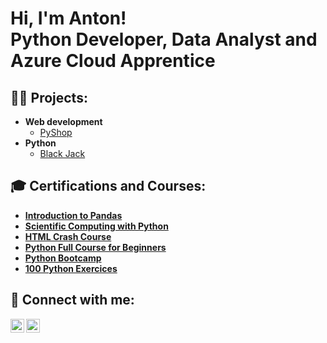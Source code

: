 <h1>Hi, I'm Anton! <br/><a>Python Developer</a>, <a>Data Analyst</a> and <a>Azure Cloud Apprentice</a></h1>

<h2>👨‍💻 Projects:</h2>

- <b>Web development</b>
  - [PyShop](https://github.com/balabolau/PyShop)
- <b>Python</b>
  - [Black Jack](https://github.com/balabolau/Milestone-2)

<h2>🎓 Certifications and Courses:</h2>

- <b>[Introduction to Pandas](https://www.kaggle.com/learn/pandas)</b>
- <b>[Scientific Computing with Python](https://www.freecodecamp.org/learn/scientific-computing-with-python/)</b>
- <b>[HTML Crash Course](https://www.youtube.com/watch?v=qz0aGYrrlhU)</b>
- <b>[Python Full Course for Beginners](https://www.youtube.com/watch?v=_uQrJ0TkZlc)</b>
- <b>[Python Bootcamp](https://www.udemy.com/course/complete-python-bootcamp/)</b>
- <b>[100 Python Exercices](https://www.udemy.com/course/python-video-workbook/)</b>

<h2> 🤳 Connect with me:</h2>

[<img align="left" alt="JoshMadakor | LinkedIn" width="22px" src="https://cdn.jsdelivr.net/npm/simple-icons@v3/icons/linkedin.svg" />][linkedin]
[<img align="left" alt="JoshMadakor | Instagram" width="22px" src="https://cdn.jsdelivr.net/npm/simple-icons@v3/icons/instagram.svg" />][instagram]

[instagram]: https://www.instagram.com/balabolau/
[linkedin]: https://linkedin.com/in/balabolau
